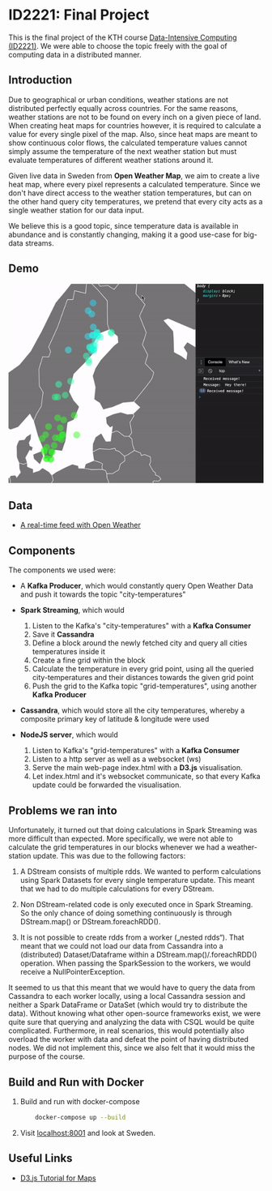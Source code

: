 # ID2221: Final Project

This is the final project of the KTH course [Data-Intensive Computing (ID2221)](https://www.kth.se/student/kurser/kurs/ID2221?l=en). We were able to choose the topic freely with the goal of computing data in a distributed manner.

## Introduction

Due to geographical or urban conditions, weather stations are not distributed perfectly equally across countries. For the same reasons, weather stations are not to be found on every inch on a given piece of land. When creating heat maps for countries however, it is required to calculate a value for every single pixel of the map. Also, since heat maps are meant to show continuous color flows, the calculated temperature values cannot simply assume the temperature of the next weather station but must evaluate temperatures of different weather stations around it.

Given live data in Sweden from **Open Weather Map**, we aim to create a live heat map, where every pixel represents a calculated temperature. Since we don't have direct access to the weather station temperatures, but can on the other hand query city temperatures, we pretend that every city acts as a single weather station for our data input.

We believe this is a good topic, since temperature data is available in abundance and is constantly changing, making it a good use-case for big-data streams.

## Demo

![Demo video](./docs/demo-video.gif)

## Data

- [A real-time feed with Open Weather](https://openweathermap.org/api/one-call-api?gclid=CjwKCAjw8MD7BRArEiwAGZsrBZAziHCpMkeqY-7OeABUvfzM1O7ptpy66WoekfnVP_6Cin58VQWMWRoC63IQAvD_BwE)

## Components

The components we used were:

- A **Kafka Producer**, which would constantly query Open Weather Data and push it towards the topic "city-temperatures"

- **Spark Streaming**, which would

    1. Listen to the Kafka's "city-temperatures" with a **Kafka Consumer**
    2. Save it **Cassandra**
    3. Define a block around the newly fetched city and query all cities temperatures inside it
    4. Create a fine grid within the block
    5. Calculate the temperature in every grid point, using all the queried city-temperatures and their distances towards the given grid point
    6. Push the grid to the Kafka topic "grid-temperatures", using another **Kafka Producer**

- **Cassandra**, which would store all the city temperatures, whereby a composite primary key of latitude & longitude were used

- **NodeJS server**, which would

    1. Listen to Kafka's "grid-temperatures" with a **Kafka Consumer**
    2. Listen to a http server as well as a websocket (ws)
    3. Serve the main web-page index.html with a **D3.js** visualisation.
    4. Let index.html and it's websocket communicate, so that every Kafka update could be forwarded the visualisation.

## Problems we ran into

Unfortunately, it turned out that doing calculations in Spark Streaming was more difficult than expected. More specifically, we were not able to calculate the grid temperatures in our blocks whenever we had a weather-station update. This was due to the following factors:

1. A DStream consists of multiple rdds. We wanted to perform calculations using Spark Datasets for every single temperature update. This meant that we had to do multiple calculations for every DStream.

2. Non DStream-related code is only executed once in Spark Streaming. So the only chance of doing something continuously is through DStream.map() or DStream.foreachRDD().

3. It is not possible to create rdds from a worker („nested rdds“). That meant that we could not load our data from Cassandra into a (distributed) Dataset/Dataframe within a DStream.map()/.foreachRDD() operation. When passing the SparkSession to the workers, we would receive a NullPointerException.

It seemed to us that this meant that we would have to query the data from Cassandra to each worker locally, using a local Cassandra session and neither a Spark DataFrame or DataSet (which would try to distribute the data). Without knowing what other open-source frameworks exist, we were quite sure that querying and analyzing the data with CSQL would be quite complicated. Furthermore, in real scenarios, this would potentially also overload the worker with data and defeat the point of having distributed nodes. We did not implement this, since we also felt that it would miss the purpose of the course.

## Build and Run with Docker

1. Build and run with docker-compose

    ```bash
        docker-compose up --build
    ```

2. Visit [localhost:8001](http://localhost:8001) and look at Sweden.

## Useful Links

- [D3.js Tutorial for Maps](https://lenses.io/blog/2019/11/visualize-spatial-data-from-apache-kafka-with-d3/)
